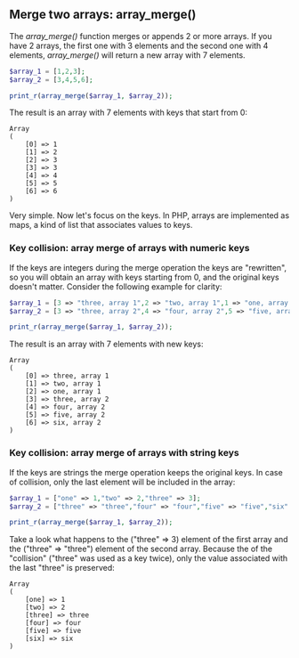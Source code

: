 ## Merge two arrays: array_merge()

The *array_merge()* function merges or appends 2 or more arrays.
If you have 2 arrays, the first one with 3 elements and the second one with 4 elements, *array_merge()* will return a new array with 7 elements.

```php
$array_1 = [1,2,3];
$array_2 = [3,4,5,6];

print_r(array_merge($array_1, $array_2));
```
The result is an array with 7 elements with keys that start from 0:
```
Array
(
    [0] => 1
    [1] => 2
    [2] => 3
    [3] => 3
    [4] => 4
    [5] => 5
    [6] => 6
)
```

Very simple.
Now let's focus on the keys. In PHP, arrays are implemented as maps, a kind of list that associates values to keys.

### Key collision: array merge of arrays with numeric keys

If the keys are integers during the merge operation the keys are "rewritten", so you will obtain an array with keys starting from 0, and the original keys doesn't matter. Consider the following example for clarity:

```php
$array_1 = [3 => "three, array 1",2 => "two, array 1",1 => "one, array 1"];
$array_2 = [3 => "three, array 2",4 => "four, array 2",5 => "five, array 2",6 => "six, array 2"];

print_r(array_merge($array_1, $array_2));
```

The result is an array with 7 elements with new keys:

```
Array
(
    [0] => three, array 1
    [1] => two, array 1
    [2] => one, array 1
    [3] => three, array 2
    [4] => four, array 2
    [5] => five, array 2
    [6] => six, array 2
)
```

### Key collision: array merge of arrays with string keys

If the keys are strings the merge operation keeps the original keys. In case of collision, only the last element will be included in the array:

```php
$array_1 = ["one" => 1,"two" => 2,"three" => 3];
$array_2 = ["three" => "three","four" => "four","five" => "five","six" => "six"];

print_r(array_merge($array_1, $array_2));
```

Take a look what happens to the ("three" => 3) element of the first array and the ("three" => "three") element of the second array. Because the of the "collision" ("three" was used as a key twice), only the value associated with the last "three" is preserved:

```
Array
(
    [one] => 1
    [two] => 2
    [three] => three
    [four] => four
    [five] => five
    [six] => six
)
```
